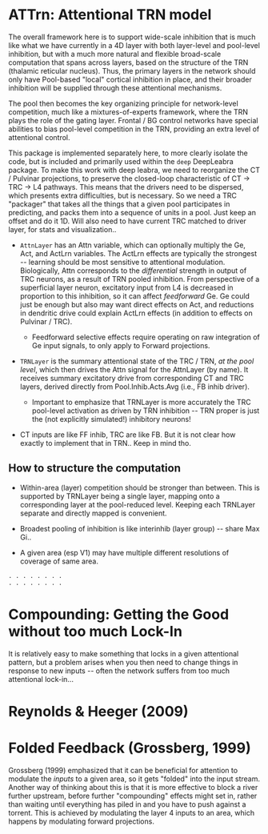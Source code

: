 # ATTrn: Attentional TRN model

The overall framework here is to support wide-scale inhibition that is much like what we have currently in a 4D layer with both layer-level and pool-level inhibition, but with a much more natural and flexible broad-scale computation that spans across layers, based on the structure of the TRN (thalamic reticular nucleus).  Thus, the primary layers in the network should only have Pool-based "local" cortical inhibition in place, and their broader inhibition will be supplied through these attentional mechanisms.

The pool then becomes the key organizing principle for network-level competition, much like a mixtures-of-experts framework, where the TRN plays the role of the gating layer.  Frontal / BG control networks have special abilities to bias pool-level competition in the TRN, providing an extra level of attentional control.

This package is implemented separately here, to more clearly isolate the code, but is included and primarily used within the `deep` DeepLeabra package. To make this work with deep leabra, we need to reorganize the CT / Pulvinar projections, to preserve the closed-loop characteristic of CT -> TRC -> L4 pathways.  This means that the drivers need to be dispersed, which presents extra difficulties, but is necessary.  So we need a TRC "packager" that takes all the things that a given pool participates in predicting, and packs them into a sequence of units in a pool.  Just keep an offset and do it 1D.  Will also need to have current TRC matched to driver layer, for stats and visualization..

* `AttnLayer` has an Attn variable, which can optionally multiply the Ge, Act, and ActLrn variables.  The ActLrn effects are typically the strongest -- learning should be most sensitive to attentional modulation.  Biologically, Attn corresponds to the *differential* strength in output of TRC neurons, as a result of TRN pooled inhibition.  From perspective of a superficial layer neuron, excitatory input from L4 is decreased in proportion to this inhibition, so it can affect *feedforward* Ge.  Ge could just be enough but also may want direct effects on Act, and reductions in dendritic drive could explain ActLrn effects (in addition to effects on Pulvinar / TRC).

    + Feedforward selective effects require operating on raw integration of Ge input signals, to only apply to Forward projections.

* `TRNLayer` is the summary attentional state of the TRC / TRN, *at the pool level*, which then drives the Attn signal for the AttnLayer (by name).  It receives summary excitatory drive from corresponding CT and TRC layers, derived directly from Pool.Inhib.Acts.Avg (i.e., FB inhib driver).

   + Important to emphasize that TRNLayer is more accurately the TRC pool-level activation as driven by TRN inhibition -- TRN proper is just the (not explicitly simulated!) inhibitory neurons!

* CT inputs are like FF inhib, TRC are like FB. But it is not clear how exactly to implement that in TRN..  Keep in mind tho.

## How to structure the computation

* Within-area (layer) competition should be stronger than between.  This is supported by TRNLayer being a single layer, mapping onto a corresponding layer at the pool-reduced level.  Keeping each TRNLayer separate and directly mapped is convenient.

* Broadest pooling of inhibition is like interinhib (layer group) -- share Max Gi..

* A given area (esp V1) may have multiple different resolutions of coverage of same area.  

```
. . . . . . . .
. . . . . . . .
```

# Compounding: Getting the Good without too much Lock-In

It is relatively easy to make something that locks in a given attentional pattern, but a problem arises when you then need to change things in response to new inputs -- often the network suffers from too much attentional lock-in...


# Reynolds & Heeger (2009)


# Folded Feedback (Grossberg, 1999)

Grossberg (1999) emphasized that it can be beneficial for attention to modulate the *inputs* to a given area, so it gets "folded" into the input stream.  Another way of thinking about this is that it is more effective to block a river further upstream, before further "compounding" effects might set in, rather than waiting until everything has piled in and you have to push against a torrent.   This is achieved by modulating the layer 4 inputs to an area, which happens by modulating forward projections.



